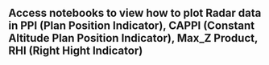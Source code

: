 ## Access notebooks to view how to plot Radar data in PPI (Plan Position Indicator), CAPPI (Constant Altitude Plan Position Indicator), Max_Z Product, RHI (Right Hight Indicator)

